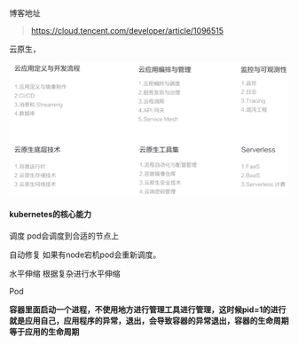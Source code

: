 博客地址

> https://cloud.tencent.com/developer/article/1096515

云原生，

![image-20200102030838774](.\images\笔记\技术栈.png)

#### kubernetes的核心能力

调度 pod会调度到合适的节点上

自动修复 如果有node宕机pod会重新调度。

水平伸缩 根据复杂进行水平伸缩

Pod

**容器里面启动一个进程，不使用地方进行管理工具进行管理，这时候pid=1的进行就是应用自己，应用程序的异常，退出，会导致容器的异常退出，容器的生命周期等于应用的生命周期**

